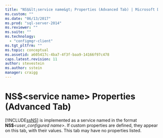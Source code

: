 ```yaml
---
title: "NS$&lt;service name&gt; Properties (Advanced Tab) | Microsoft Docs"
ms.custom: ""
ms.date: "06/13/2017"
ms.prod: "sql-server-2014"
ms.reviewer: ""
ms.suite: ""
ms.technology: 
  - "configmgr-client"
ms.tgt_pltfrm: ""
ms.topic: conceptual
ms.assetid: a605417c-4ba7-4f3f-baa9-14166f97c478
caps.latest.revision: 11
author: stevestein
ms.author: sstein
manager: craigg
---
```

# NS$&lt;service name&gt; Properties (Advanced Tab)
  [!INCLUDE[ssNS](../../includes/ssns-md.md)] is implemented as a service named in the format **NS$***<user_configured name>*. If custom properties are defined, they appear on this tab, with their values. This tab may have no properties listed.  
  
  
